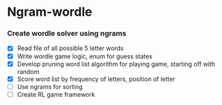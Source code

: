 # Ngram-wordle

### Create wordle solver using ngrams
- [x] Read file of all possible 5 letter words
- [x] Write wordle game logic, enum for guess states
- [x] Develop pruning word list algorithm for playing game, starting off with random
- [x] Score word list by frequency of letters, position of letter
- [ ] Use ngrams for sorting 
- [ ] Create RL game framework
